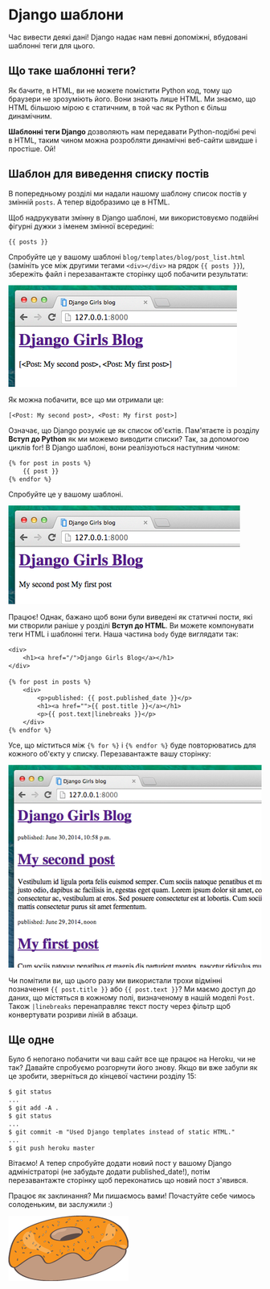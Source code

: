 # Django шаблони

Час вивести деякі дані! Django надає нам певні допоміжні, вбудовані шаблонні теги для цього.

## Що таке шаблонні теги?

Як бачите, в HTML, ви не можете помістити Python код, тому що браузери не зрозуміють його. Вони знають лише HTML. Ми знаємо, що HTML більшою мірою є статичним, в той час як Python є більш динамічним.

**Шаблонні теги Django** дозволяють нам передавати Python-подібні речі в HTML, таким чином можна розробляти динамічні веб-сайти швидше і простіше. Ой!

## Шаблон для виведення списку постів

В попередньому розділі ми надали нашому шаблону список постів у змінній `posts`. А тепер відобразимо це в HTML.

Щоб надрукувати змінну в Django шаблоні, ми використовуємо подвійні фігурні дужки з іменем змінної всередині:

    {{ posts }}
    

Спробуйте це у вашому шаблоні `blog/templates/blog/post_list.html` (замініть усе між другими тегами `<div></div>` на рядок `{{ posts }}`), збережіть файл і перезавантажте сторінку щоб побачити результати:

![Figure 13.1](images/step1.png)

Як можна побачити, все що ми отримали це:

    [<Post: My second post>, <Post: My first post>]
    

Означає, що Django розуміє це як список об'єктів. Пам'ятаєте із розділу **Вступ до Python** як ми можемо виводити списки? Так, за допомогою циклів for! В Django шаблоні, вони реалізуються наступним чином:

    {% for post in posts %}
        {{ post }}
    {% endfor %}
    

Спробуйте це у вашому шаблоні.

![Figure 13.2](images/step2.png)

Працює! Однак, бажано щоб вони були виведені як статичні пости, які ми створили раніше у розділі **Вступ до HTML**. Ви можете компонувати теги HTML і шаблонні теги. Наша частина `body` буде виглядати так:

    <div>
        <h1><a href="/">Django Girls Blog</a></h1>
    </div>
    
    {% for post in posts %}
        <div>
            <p>published: {{ post.published_date }}</p>
            <h1><a href="">{{ post.title }}</a></h1>
            <p>{{ post.text|linebreaks }}</p>
        </div>
    {% endfor %}
    

Усе, що міститься між `{% for %}` і `{% endfor %}` буде повторюватись для кожного об'єкту у списку. Перезавантажте вашу сторінку:

![Figure 13.3](images/step3.png)

Чи помітили ви, що цього разу ми використали трохи відмінні позначення `{{ post.title }}` або `{{ post.text }}`? Ми маємо доступ до даних, що містяться в кожному полі, визначеному в нашій моделі `Post`. Також `|linebreaks` перенаправляє текст посту через фільтр щоб конвертувати розриви ліній в абзаци.

## Ще одне

Було б непогано побачити чи ваш сайт все ще працює на Heroku, чи не так? Давайте спробуємо розгорнути його знову. Якщо ви вже забули як це зробити, зверніться до кінцевої частини розділу 15:

    $ git status
    ...
    $ git add -A .
    $ git status
    ...
    $ git commit -m "Used Django templates instead of static HTML."
    ...
    $ git push heroku master
    

Вітаємо! А тепер спробуйте додати новий пост у вашому Django адміністраторі (не забудьте додати published_date!), потім перезавантажте сторінку щоб переконатись що новий пост з'явився.

Працює як заклинання? Ми пишаємось вами! Почастуйте себе чимось солоденьким, ви заслужили :)

![Figure 13.4](images/donut.png)